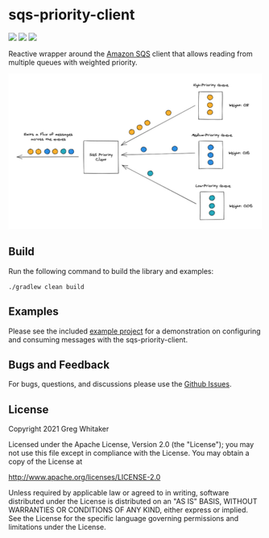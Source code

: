 # sqs-priority-client
[![][build img]][build]
[![][docs img]][docs]
[![][license img]][license]

Reactive wrapper around the [Amazon SQS](https://aws.amazon.com/sqs/) client that allows reading from multiple queues with weighted priority.

![client-diagram](diagram.png)

## Build
Run the following command to build the library and examples:

    ./gradlew clean build

## Examples
Please see the included [example project](example) for a demonstration on configuring and consuming messages with the sqs-priority-client.

## Bugs and Feedback
For bugs, questions, and discussions please use the [Github Issues](https://github.com/gregwhitaker/sqs-priority-client/issues).

## License
Copyright 2021 Greg Whitaker

Licensed under the Apache License, Version 2.0 (the "License");
you may not use this file except in compliance with the License.
You may obtain a copy of the License at

http://www.apache.org/licenses/LICENSE-2.0

Unless required by applicable law or agreed to in writing, software
distributed under the License is distributed on an "AS IS" BASIS,
WITHOUT WARRANTIES OR CONDITIONS OF ANY KIND, either express or implied.
See the License for the specific language governing permissions and
limitations under the License.

[build]:https://github.com/gregwhitaker/sqs-priority-client/actions/workflows/gradle-build.yml
[build img]:https://github.com/gregwhitaker/sqs-priority-client/actions/workflows/gradle-build.yml/badge.svg

[docs]:https://gregwhitaker.github.io/sqs-priority-client
[docs img]:https://img.shields.io/badge/Documentation-yes-green.svg

[license]:LICENSE
[license img]:https://img.shields.io/badge/License-Apache%202-blue.svg
